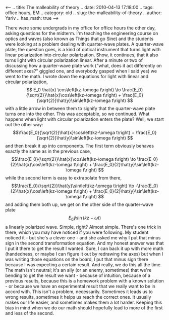 <--
.. title: The malleability of theory
.. date: 2010-04-13 17:18:00
.. tags: office hours, EM
.. category: old
.. slug: the-malleability-of-theory
.. author: Yariv
.. has_math: true
-->


There were some undergrads in my office for office hours the other day,
asking questions for the midterm. I'm teaching the engineering course on
optics and waves (also known as Things that go Sine) and the students
were looking at a problem dealing with quarter-wave plates. A
quarter-wave plate, the question goes, is a kind of optical instrument
that turns light with linear polarization into circular polarization.
Show, it continues, that it also turns light with circular polarization
linear. After a minute or two of discussing how a quarter-wave plate
work ("what, does it act differently on different axes?" giggled one,
and everybody gasped when I said yes) we went to the math. I wrote down
the equations for light with linear and circular polarization, $$ E_0
\hat{x} \cos\left(kz-\omega t\right) \to
\frac{E_0}{\sqrt{2}}\hat{x}\cos\left(kz-\omega t\right) +
\frac{E_0}{\sqrt{2}}\hat{y}\sin\left(kz-\omega t\right) $$ with
a little arrow in between them to signify that the quarter-wave plate
turns one into the other. This was acceptable, so we continued. What
happens when light with circular polarization enters the plate? Well, we
start out the other way:
$$\frac{E_0}{\sqrt{2}}\hat{x}\cos\left(kz-\omega t\right) +
\frac{E_0}{\sqrt{2}}\hat{y}\sin\left(kz-\omega t\right) $$ and
then break it up into components. The first term obviously behaves
exactly the same as in the previous case,
$$\frac{E_0}{\sqrt{2}}\hat{x}\cos\left(kz-\omega t\right) \to
\frac{E_0}{2}\hat{x}\cos\left(kz-\omega t\right) +
\frac{E_0}{2}\hat{y}\sin\left(kz-\omega t\right) $$ while the
second term is easy to extrapolate from there,
$$\frac{E_0}{\sqrt{2}}\hat{y}\sin\left(kz-\omega t\right) \to
-\frac{E_0}{2}\hat{x}\cos\left(kz-\omega t\right) +
\frac{E_0}{2}\hat{y}\sin\left(kz-\omega t\right) $$ and adding
them both up, we get on the other side of the quarter-wave plate
$$E_0\hat{y}\sin\left(kz-\omega t\right)$$ a linearly polarized
wave. Simple, right? Almost simple. There's one trick in there, which
you may have noticed if you were following. My student noticed it - but
she's a clever one - and she asked me why I put that minus sign in the
second transformation equation. And my honest answer was that I put it
there to get the result I wanted. Sure, I can back it up with more math
(handedness, or maybe I can figure it out by redrawing the axes) but
when I was writing those equations on the board, I put that minus sign
there because I was expecting a certain result. And really, we do this
all the time. The math isn't neutral; it's an ally (or an enemy,
sometimes) that we're bending to get the result we want - because of
intuition, because of a previous results, because this is a homework
problem with a known solution - or because we have an experimental
result that we really want to be in accord with. This isn't a problem,
necessarily. Sometimes it leads us to wrong results, sometimes it helps
us reach the correct ones. It usually makes our life easier, and
sometimes makes them a lot harder. Keeping this bias in mind when we do
our math should hopefully lead to more of the first and less of the
second.
